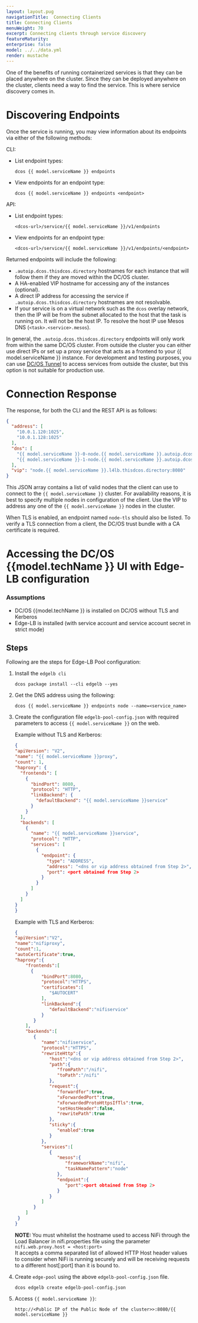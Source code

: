 ```yaml
---
layout: layout.pug
navigationTitle:  Connecting Clients
title: Connecting Clients
menuWeight: 70
excerpt: Connecting clients through service discovery
featureMaturity:
enterprise: false
model: ../../data.yml
render: mustache
---
```


One of the benefits of running containerized services is that they can be placed anywhere on the cluster. Since they can be deployed anywhere on the cluster, clients need a way to find the service. This is where service discovery comes in.


# Discovering Endpoints

Once the service is running, you may view information about its endpoints via either of the following methods:

CLI:
- List endpoint types: 
  ```shell
  dcos {{ model.serviceName }} endpoints
  ```

- View endpoints for an endpoint type:
  ```shell
  dcos {{ model.serviceName }} endpoints <endpoint>
  ```

API:
- List endpoint types: 
  ```shell
  <dcos-url>/service/{{ model.serviceName }}/v1/endpoints
  ```

- View endpoints for an endpoint type: 
  ```shell
  <dcos-url>/service/{{ model.serviceName }}/v1/endpoints/<endpoint>
  ```

Returned endpoints will include the following:
- `.autoip.dcos.thisdcos.directory` hostnames for each instance that will follow them if they are moved within the DC/OS cluster.
- A HA-enabled VIP hostname for accessing any of the instances (optional).
- A direct IP address for accessing the service if `.autoip.dcos.thisdcos.directory` hostnames are not resolvable.
- If your service is on a virtual network such as the `dcos` overlay network, then the IP will be from the subnet allocated to the host that the task is running on. It will not be the host IP. To resolve the host IP use Mesos DNS (`<task>.<service>.mesos`).

In general, the `.autoip.dcos.thisdcos.directory` endpoints will only work from within the same DC/OS cluster. From outside the cluster you can either use direct IPs or set up a proxy service that acts as a frontend to your {{ model.serviceName }} instance. For development and testing purposes, you can use [DC/OS Tunnel](https://docs.mesosphere.com/latest/administering-clusters/sshcluster/) to access services from outside the cluster, but this option is not suitable for production use.


# Connection Response

The response, for both the CLI and the REST API is as follows:

```json
{
  "address": [
    "10.0.1.120:1025",
    "10.0.1.128:1025"
  ],
  "dns": [
    "{{ model.serviceName }}-0-node.{{ model.serviceName }}.autoip.dcos.thisdcos.directory:1025",
    "{{ model.serviceName }}-1-node.{{ model.serviceName }}.autoip.dcos.thisdcos.directory:1025"
  ],
  "vip": "node.{{ model.serviceName }}.l4lb.thisdcos.directory:8080"
}
```

This JSON array contains a list of valid nodes that the client can use to connect to the `{{ model.serviceName }}` cluster. For availability reasons, it is best to specify multiple nodes in configuration of the client. Use the VIP to address any one of the `{{ model.serviceName }}` nodes in the cluster.

When TLS is enabled, an endpoint named `node-tls` should also be listed. To verify a TLS connection from a client, the DC/OS trust bundle with a CA certificate is required.

# Accessing the DC/OS {{model.techName }} UI with Edge-LB configuration

### Assumptions
  - DC/OS {{model.techName }} is installed on DC/OS without TLS and Kerberos
  - Edge-LB is installed (with service account and service account secret in strict mode)

## Steps

Following are the steps for Edge-LB Pool configuration:

1. Install the `edgelb cli`
    ```shell
    dcos package install --cli edgelb --yes
    ```
1. Get the DNS address using the following:
    ```shell
    dcos {{ model.serviceName }} endpoints node --name=<service_name>
    ```  
1. Create the configuration file `edgelb-pool-config.json` with required parameters to access `{{ model.serviceName }}` on the web.

    Example without TLS and Kerberos:

      ```json
    {
      "apiVersion": "V2",
      "name": "{{ model.serviceName }}proxy",
      "count": 1,
      "haproxy": {
        "frontends": [
          {
            "bindPort": 8080,
            "protocol": "HTTP",
            "linkBackend": {
              "defaultBackend": "{{ model.serviceName }}service"
            }
          }
        ],
        "backends": [
          {
            "name": "{{ model.serviceName }}service",
            "protocol": "HTTP",
            "services": [
              {
                "endpoint": {
                  "type": "ADDRESS",
                  "address": "<dns or vip address obtained from Step 2>",
                  "port": <port obtained from Step 2>
                }
              }
            ]
          }
        ]
      }
    }
      ```
    Example with TLS and Kerberos:

      ```json
    {
      "apiVersion":"V2",
      "name":"nifiproxy",
      "count":1,
      "autoCertificate":true,
      "haproxy":{
          "frontends":[
            {
                "bindPort":8080,
                "protocol":"HTTPS",
                "certificates":[
                   "$AUTOCERT"
                ],
                "linkBackend":{
                   "defaultBackend":"nifiservice"
                }
             }
          ],
          "backends":[
             {
                "name":"nifiservice",
                "protocol":"HTTPS",
                "rewriteHttp":{
                   "host":"<dns or vip address obtained from Step 2>",
                   "path":{
                      "fromPath":"/nifi",
                      "toPath":"/nifi"
                   },
                   "request":{
                      "forwardfor":true,
                      "xForwardedPort":true,
                      "xForwardedProtoHttpsIfTls":true,
                      "setHostHeader":false,
                      "rewritePath":true
                   },
                   "sticky":{
                      "enabled":true
                   }
                },
                "services":[
                   {
                      "mesos":{
                         "frameworkName":"nifi",
                         "taskNamePattern":"node"
                      },
                      "endpoint":{
                         "port":<port obtained from Step 2>
                      }
                   }
                ]
             } 
          ]
       }
    }
      ```
    <p class="message--note"><strong>NOTE: </strong>You must whitelist the hostname used to access NiFi through the Load Balancer in nifi.properties file using the parameter <code>nifi.web.proxy.host = &lt;host:port&gt;</code><br>
    It accepts a comma separated list of allowed HTTP Host header values to consider when NiFi is running securely and will be receiving requests to a different host[:port] than it is bound to. 
    </p>


1. Create `edge-pool` using the above `edgelb-pool-config.json` file.
    ```shell
    dcos edgelb create edgelb-pool-config.json
    ```    
1. Access `{{ model.serviceName }}`:
    ```shell
    http://<Public IP of the Public Node of the cluster>>:8080/{{ model.serviceName }}
    ```    